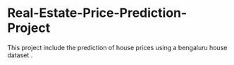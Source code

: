 # Real-Estate-Price-Prediction-Project
This project include the prediction of house prices using a bengaluru house dataset .
